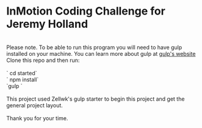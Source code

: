 # InMotion Coding Challenge for Jeremy Holland
<br>
Please note. To be able to run this program you will need to have gulp installed on your machine. You can learn more about gulp at <a href ="http://gulpjs.com/"> gulp's website</a>
<br>
Clone this repo and then run:
<br>
<br>
 ` cd started`<br>
` npm install`<br>
  `gulp
  `
  <br>
  <br>
This project used Zellwk's gulp starter to begin this project and get the general project layout. 
<br>
<br>
Thank you for your time. 
